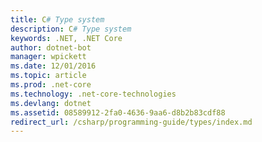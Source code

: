```yaml
---
title: C# Type system
description: C# Type system
keywords: .NET, .NET Core
author: dotnet-bot
manager: wpickett
ms.date: 12/01/2016
ms.topic: article
ms.prod: .net-core
ms.technology: .net-core-technologies
ms.devlang: dotnet
ms.assetid: 08589912-2fa0-4636-9aa6-d8b2b83cdf88
redirect_url: /csharp/programming-guide/types/index.md 
---
```


